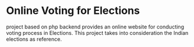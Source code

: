 # Online Voting for Elections
project based on php backend provides an online website for conducting voting process in Elections. 
This project takes into consideration the Indian elections as reference.

